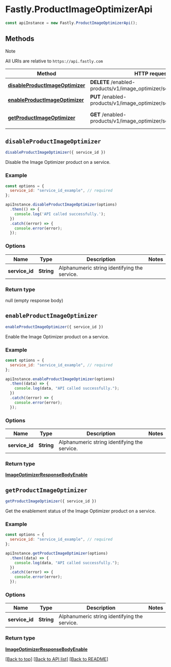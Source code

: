 # Fastly.ProductImageOptimizerApi

```javascript
const apiInstance = new Fastly.ProductImageOptimizerApi();
```
## Methods

> [!NOTE]
> All URIs are relative to `https://api.fastly.com`

Method | HTTP request | Description
------ | ------------ | -----------
[**disableProductImageOptimizer**](ProductImageOptimizerApi.md#disableProductImageOptimizer) | **DELETE** /enabled-products/v1/image_optimizer/services/{service_id} | Disable product
[**enableProductImageOptimizer**](ProductImageOptimizerApi.md#enableProductImageOptimizer) | **PUT** /enabled-products/v1/image_optimizer/services/{service_id} | Enable product
[**getProductImageOptimizer**](ProductImageOptimizerApi.md#getProductImageOptimizer) | **GET** /enabled-products/v1/image_optimizer/services/{service_id} | Get product enablement status


## `disableProductImageOptimizer`

```javascript
disableProductImageOptimizer({ service_id })
```

Disable the Image Optimizer product on a service.

### Example

```javascript
const options = {
  service_id: "service_id_example", // required
};

apiInstance.disableProductImageOptimizer(options)
  .then(() => {
    console.log('API called successfully.');
  })
  .catch((error) => {
    console.error(error);
  });
```

### Options

Name | Type | Description  | Notes
------------- | ------------- | ------------- | -------------
**service_id** | **String** | Alphanumeric string identifying the service. |

### Return type

null (empty response body)


## `enableProductImageOptimizer`

```javascript
enableProductImageOptimizer({ service_id })
```

Enable the Image Optimizer product on a service.

### Example

```javascript
const options = {
  service_id: "service_id_example", // required
};

apiInstance.enableProductImageOptimizer(options)
  .then((data) => {
    console.log(data, "API called successfully.");
  })
  .catch((error) => {
    console.error(error);
  });
```

### Options

Name | Type | Description  | Notes
------------- | ------------- | ------------- | -------------
**service_id** | **String** | Alphanumeric string identifying the service. |

### Return type

[**ImageOptimizerResponseBodyEnable**](ImageOptimizerResponseBodyEnable.md)


## `getProductImageOptimizer`

```javascript
getProductImageOptimizer({ service_id })
```

Get the enablement status of the Image Optimizer product on a service.

### Example

```javascript
const options = {
  service_id: "service_id_example", // required
};

apiInstance.getProductImageOptimizer(options)
  .then((data) => {
    console.log(data, "API called successfully.");
  })
  .catch((error) => {
    console.error(error);
  });
```

### Options

Name | Type | Description  | Notes
------------- | ------------- | ------------- | -------------
**service_id** | **String** | Alphanumeric string identifying the service. |

### Return type

[**ImageOptimizerResponseBodyEnable**](ImageOptimizerResponseBodyEnable.md)


[[Back to top]](#) [[Back to API list]](../../README.md#endpoints)
[[Back to README]](../../README.md)
